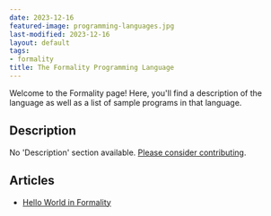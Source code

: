 ```yaml
---
date: 2023-12-16
featured-image: programming-languages.jpg
last-modified: 2023-12-16
layout: default
tags:
- formality
title: The Formality Programming Language
---
```


Welcome to the Formality page! Here, you'll find a description of the language as well as a list of sample programs in that language.

## Description

No 'Description' section available. [Please consider contributing](https://github.com/TheRenegadeCoder/sample-programs-website).

## Articles

- [Hello World in Formality](https://sampleprograms.io/projects/hello-world/formality)